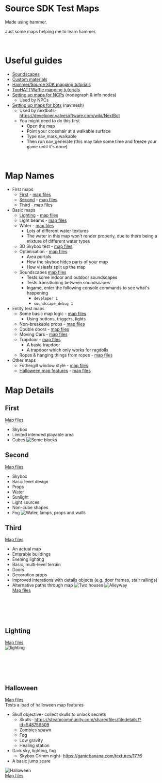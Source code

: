 # Source SDK Test Maps
Made using hammer.

Just some maps helping me to learn hammer.

<br>

# Useful guides
* [Soundscapes](/soundscapes.md)
* [Custom materials](/custom-materials.md)
* [Hammer/Source SDK mapping tutorials](https://www.youtube.com/playlist?list=PLfwtcDG7LpxF7-uH_P9La76dgCMC_lfk3)
* [TopHATTWaffle mapping tutorials](https://www.tophattwaffle.com/tutorials/)
* [Setting up maps for NCPs](https://www.youtube.com/watch?v=r3jgAIsbySg) (nodegraph & info nodes)
    * Used by NPCs
* [Setting up maps for bots](https://www.youtube.com/watch?v=hShf-Kl7EHY) (navmesh)
    * Used by nextbots- https://developer.valvesoftware.com/wiki/NextBot
    * You might need to do this first
        * Open the map
        * Point your crosshair at a walkable surface
        * Type nav_mark_walkable
        * Then run nav_generate (this may take some time and freeze your game until it's done)


<br>

# Map Names
* First maps
    * [First](#first) - [map files](/maps/first-maps/001-first/)
    * [Second](#second) - [map files](/maps/first-maps/002-second/)
    * [Third](#third) - [map files](/maps/first-maps/003-third/)
* Basic maps
    * [Lighting](#lighting) - [map files](/maps/basics/lighting/)
    * Light beams - [map files](/maps/basics/light-beams/)
    * Water - [map files](/maps/basics/water/)
        * Lots of different water textures
        * The water in this map won't render properly, due to there being a mixture of different water types
    * 3D Skybox test - [map files](/maps/basics/skybox/)
    * Optimisation - [map files](/maps/basics/optimisation/)
        * Area portals
        * How the skybox hides parts of your map
        * How visleafs split up the map
    * Soundscapes [map files](/maps/basics/soundscapes/)
        * Tests some indoor and outdoor soundscapes
        * Tests transitioning between soundscapes
        * Ingame, enter the following console commands to see what's happening
            * `developer 1`
            * `soundscape_debug 1`
* Entity test maps
    * Some basic map logic - [map files](/maps/entities/logic/)
        * Using buttons, triggers, lights
    * Non-breakable props - [map files](/maps/entities/nonbreakable-props/)
    * Double doors - [map files](/maps/entities/double-doors/)
    * Moving Cars - [map files](/maps/entities/moving-cars/)
    * Trapdoor - [map files](/maps/entities/trapdoor/)
        * A basic trapdoor
        * A trapdoor which only works for ragdolls
    * Ropes & hanging things from ropes - [map files](/maps/entities/rope/)
* Other maps
    * Fothergill window style - [map files](/maps/test/styles/)
    * [Halloween map features](#halloween) - [map files](/maps/test/halloween/)



# Map Details


## First
[Map files](/maps/first-maps/001-first/)<br>
* Skybox
* Limited intended playable area
* Cubes
![Some blocks](/Screenshots/first.jpg)

## Second
[Map files](/maps/first-maps/002-second/)<br>
* Skybox
* Basic level design
* Props
* Water
* Sunlight
* Light sources
* Non-cube shapes
* Fog
![Water, lamps, props and walls](/Screenshots/second.jpg)

## Third
[Map files](/maps/first-maps/003-third/)<br>
* An actual map
* Enterable buildings
* Evening lighting
* Basic, multi-level terrain
* Doors
* Decoration props
* Improved interations with details objects (e.g. door frames, stair railings)
* Alternative paths through map
![Two houses](/Screenshots/third.jpg)
![Alleyway](/Screenshots/third-2.jpg)<br>
[Map files](/maps/first-maps/003-third/)<br>

<br><br><br><br>


## Lighting
[Map files](/maps/basics/lighting/)<br>
![lighting](/Screenshots/lighting.jpg)<br>



<br><br><br><br>


## Halloween
[Map files](/maps/test/halloween/)<br>
Tests a load of halloween map features

* Skull objective- collect skulls to unlock secrets
    * Skulls- https://steamcommunity.com/sharedfiles/filedetails/?id=548759509
    * Zombies spawn
    * Fog
    * Low gravity
    * Healing station
* Dark sky, lighting, fog
    * Skybox Grimm night- https://gamebanana.com/textures/1776
* A basic jump scare

![Halloween](/Screenshots/halloween.jpg)<br>
[Map files](/maps/test/halloween/)<br>
